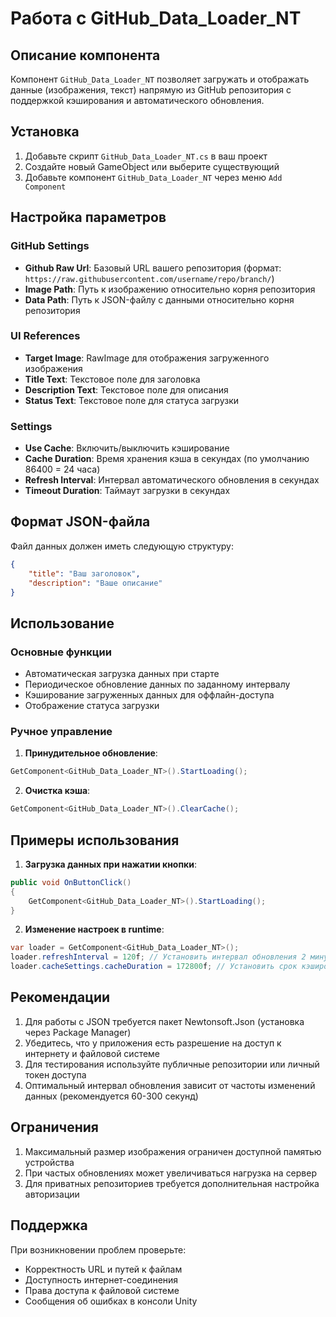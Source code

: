 # Работа с GitHub_Data_Loader_NT

## Описание компонента
Компонент `GitHub_Data_Loader_NT` позволяет загружать и отображать данные (изображения, текст) напрямую из GitHub репозитория с поддержкой кэширования и автоматического обновления.

## Установка

1. Добавьте скрипт `GitHub_Data_Loader_NT.cs` в ваш проект
2. Создайте новый GameObject или выберите существующий
3. Добавьте компонент `GitHub_Data_Loader_NT` через меню `Add Component`

## Настройка параметров

### GitHub Settings
- **Github Raw Url**: Базовый URL вашего репозитория (формат: `https://raw.githubusercontent.com/username/repo/branch/`)
- **Image Path**: Путь к изображению относительно корня репозитория
- **Data Path**: Путь к JSON-файлу с данными относительно корня репозитория

### UI References
- **Target Image**: RawImage для отображения загруженного изображения
- **Title Text**: Текстовое поле для заголовка
- **Description Text**: Текстовое поле для описания
- **Status Text**: Текстовое поле для статуса загрузки

### Settings
- **Use Cache**: Включить/выключить кэширование
- **Cache Duration**: Время хранения кэша в секундах (по умолчанию 86400 = 24 часа)
- **Refresh Interval**: Интервал автоматического обновления в секундах
- **Timeout Duration**: Таймаут загрузки в секундах

## Формат JSON-файла
Файл данных должен иметь следующую структуру:
```json
{
    "title": "Ваш заголовок",
    "description": "Ваше описание"
}
```

## Использование

### Основные функции
- Автоматическая загрузка данных при старте
- Периодическое обновление данных по заданному интервалу
- Кэширование загруженных данных для оффлайн-доступа
- Отображение статуса загрузки

### Ручное управление
1. **Принудительное обновление**:
```csharp
GetComponent<GitHub_Data_Loader_NT>().StartLoading();
```

2. **Очистка кэша**:
```csharp
GetComponent<GitHub_Data_Loader_NT>().ClearCache();
```

## Примеры использования

1. **Загрузка данных при нажатии кнопки**:
```csharp
public void OnButtonClick()
{
    GetComponent<GitHub_Data_Loader_NT>().StartLoading();
}
```

2. **Изменение настроек в runtime**:
```csharp
var loader = GetComponent<GitHub_Data_Loader_NT>();
loader.refreshInterval = 120f; // Установить интервал обновления 2 минуты
loader.cacheSettings.cacheDuration = 172800f; // Установить срок кэширования 48 часов
```

## Рекомендации

1. Для работы с JSON требуется пакет Newtonsoft.Json (установка через Package Manager)
2. Убедитесь, что у приложения есть разрешение на доступ к интернету и файловой системе
3. Для тестирования используйте публичные репозитории или личный токен доступа
4. Оптимальный интервал обновления зависит от частоты изменений данных (рекомендуется 60-300 секунд)

## Ограничения

1. Максимальный размер изображения ограничен доступной памятью устройства
2. При частых обновлениях может увеличиваться нагрузка на сервер
3. Для приватных репозиториев требуется дополнительная настройка авторизации

## Поддержка
При возникновении проблем проверьте:
- Корректность URL и путей к файлам
- Доступность интернет-соединения
- Права доступа к файловой системе
- Сообщения об ошибках в консоли Unity
